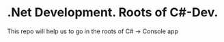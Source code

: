 # .Net Development. Roots of C#-Dev.
This repo will help us to go in the roots of C# -> Console app

